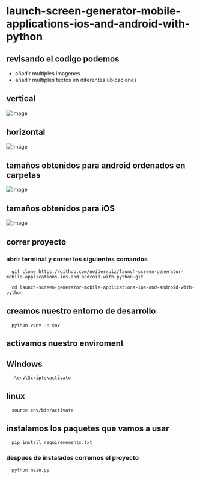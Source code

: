 # launch-screen-generator-mobile-applications-ios-and-android-with-python

## revisando el codigo podemos

* añadir multiples imagenes
* añadir multiples textos en diferentes ubicaciones

## vertical

![image](https://user-images.githubusercontent.com/57574910/170916832-f504edc7-59c3-4056-93ed-fa74b0271f6f.png)


## horizontal

![image](https://user-images.githubusercontent.com/57574910/170916920-592a7be9-7f7d-4432-97ff-8667c95d929f.png)


## tamaños obtenidos para android ordenados en carpetas

![image](https://user-images.githubusercontent.com/57574910/170916977-c52a49c6-6f32-4c3e-a59a-240686a061b7.png)

## tamaños obtenidos para iOS

![image](https://user-images.githubusercontent.com/57574910/170917047-7275fc00-dedd-4d44-9e01-9d756aa06579.png)


## correr proyecto

### abrir terminal y correr los siguientes comandos

```
  git clone https://github.com/neiderruiz/launch-screen-generator-mobile-applications-ios-and-android-with-python.git
```

```
  cd launch-screen-generator-mobile-applications-ios-and-android-with-python
```

## creamos nuestro entorno de desarrollo

```
  python venv -n env
```
## activamos nuestro enviroment

## Windows 

```
  .\env\Scripts\activate
```
## linux 

```
  source env/bin/activate
```
## instalamos los paquetes que vamos a usar
```
  pip install requiremements.txt
```
### despues de instalados corremos el proyecto

```
  python main.py
```
